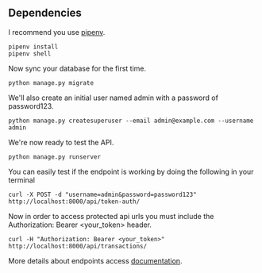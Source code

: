 ## Dependencies

I recommend you use [pipenv](https://github.com/pypa/pipenv).
```
pipenv install
pipenv shell
```
Now sync your database for the first time.
```
python manage.py migrate
```
We'll also create an initial user named admin with a password of password123.
```
python manage.py createsuperuser --email admin@example.com --username admin
```
We're now ready to test the API.
```
python manage.py runserver
```

You can easily test if the endpoint is working by doing the following in your terminal
```
curl -X POST -d "username=admin&password=password123" http://localhost:8000/api/token-auth/

```
Now in order to access protected api urls you must include the Authorization: Bearer <your_token> header.
```
curl -H "Authorization: Bearer <your_token>" http://localhost:8000/api/transactions/

```
More details about endpoints access [documentation](http://localhost:8000/docs/).
